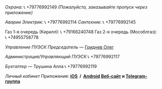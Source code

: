 *Охрана*: 📞 +79776992149
_(Пожалуйста, заказывайте пропуск через приложение)_

*Аварии*
_Электрик_: 📞 +79776992114
_Сантехник_: 📞 +79776992145

Газ 1-я очередь (Кирилл): 📞 +79166240748
Газ 2-я очередь (Мособлгаз): 📞 +74955758778

*Управление ПУЭСК*
_Председатель_ — [Гриднев Олег](https://t.me/colonel772)

*Администрация/Управляющий ПУЭСК* 
📞 +79776992117

*Бухгалтер* — Трушина Алла
📞 +79776992119

*Личный кабинет*
Приложения: **[iOS](https://apps.apple.com/ru/app/сабурово/id1532192375)  /  [Android](https://play.google.com/store/apps/details?id=sys_rom.ru.tsg_saburovo)
[Веб-сайт](https://www.saburovopark.ru) и [Telegram-группа](https://t.me/joinchat/AXrbcxoh0p-VADHGRF6uGw)**
